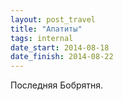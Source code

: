 ```yaml
---
layout: post_travel
title: "Апатиты"
tags: internal
date_start: 2014-08-18
date_finish: 2014-08-22
---
```


Последняя Бобрятня.
